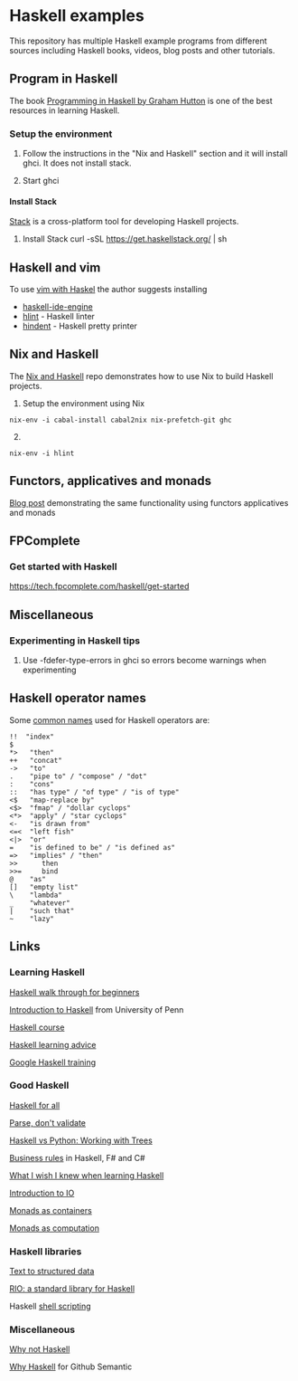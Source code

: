 # Haskell examples

This repository has multiple Haskell example programs from different sources
including Haskell books, videos, blog posts and other tutorials.

## Program in Haskell

The book [Programming in Haskell by Graham Hutton][100] is one of the best
resources in learning Haskell.

[100]: https://www.amazon.com/Programming-Haskell-Graham-Hutton/dp/1316626229/

### Setup the environment

1. Follow the instructions in the "Nix and Haskell" section and it will install
   ghci. It does not install stack.

2. Start ghci

#### Install Stack

[Stack][200] is a cross-platform tool for developing Haskell projects.

[200]: https://docs.haskellstack.org/en/stable/README/

1. Install Stack
curl -sSL https://get.haskellstack.org/ | sh

## Haskell and vim

To use [vim with Haskel][210] the author suggests installing

* [haskell-ide-engine][220]
* [hlint][230] - Haskell linter
* [hindent][240] - Haskell pretty printer

[210]: http://marco-lopes.com/articles/Vim-and-Haskell-in-2019/
[220]: https://github.com/haskell/haskell-ide-engine/#installation-with-nix
[230]: https://github.com/ndmitchell/hlint
[240]: https://github.com/chrisdone/hindent

## Nix and Haskell

The [Nix and Haskell][300] repo demonstrates how to use Nix to build Haskell projects.

[300]: https://github.com/Gabriel439/haskell-nix
[310]: https://maybevoid.com/posts/2019-01-27-getting-started-haskell-nix.html

1. Setup the environment using Nix

```
nix-env -i cabal-install cabal2nix nix-prefetch-git ghc
```

2.

```
nix-env -i hlint
```

## Functors, applicatives and monads

[Blog post][400] demonstrating the same functionality using functors
applicatives and monads

[400]: https://www.snoyman.com/blog/2017/01/functors-applicatives-and-monads

## FPComplete

### Get started with Haskell

https://tech.fpcomplete.com/haskell/get-started

## Miscellaneous

### Experimenting in Haskell tips

1. Use -fdefer-type-errors in ghci so errors become warnings when experimenting

## Haskell operator names

Some [common names][500] used for Haskell operators are:

[500]: https://stackoverflow.com/questions/7746894/are-there-pronounceable-names-for-common-haskell-operators

```
!!  "index"
$
*>   "then"
++   "concat"
->   "to"
.    "pipe to" / "compose" / "dot"
:    "cons"
::   "has type" / "of type" / "is of type"
<$   "map-replace by"
<$>  "fmap" / "dollar cyclops"
<*>  "apply" / "star cyclops"
<-   "is drawn from"
<=<  "left fish"
<|>  "or"
=    "is defined to be" / "is defined as"
=>   "implies" / "then"
>>      then
>>=     bind
@    "as"
[]   "empty list"
\    "lambda"
_    "whatever"
|    "such that"
~    "lazy"
```

## Links

### Learning Haskell

[Haskell walk through for beginners][1000]

[1000]: http://www.haskellforall.com/2018/10/detailed-walkthrough-for-beginner.html

[Introduction to Haskell][1010] from University of Penn

[1010]: https://www.seas.upenn.edu/~cis194/fall16/index.html

[Haskell course][1020]

[1020]: https://github.com/data61/fp-course

[Haskell learning advice][1030]

[1030]: http://mechanical-elephant.com/thoughts/2015-04-20-becoming-productive-in-haskell/index.html

[Google Haskell training][1040]

[1040]: https://github.com/google/haskell-trainings

### Good Haskell

[Haskell for all][1100]

[1100]: http://www.haskellforall.com/2015/09/how-to-make-your-haskell-code-more.html

[Parse, don't validate][1110]

[1110]: https://lexi-lambda.github.io/blog/2019/11/05/parse-don-t-validate/

[Haskell vs Python: Working with Trees][1120]

[1120]: https://doisinkidney.com/posts/2019-10-02-what-is-good-about-haskell.html

[Business rules][1130] in Haskell, F# and C#

[1130]: https://blog.ndcconferences.com/composite-as-a-monoid-a-business-rules-example/

[What I wish I knew when learning Haskell][1140]

[1140]: https://github.com/sdiehl/wiwinwlh

[Introduction to IO][1150]

[1150]: https://wiki.haskell.org/Introduction_to_IO

[Monads as containers][1160]

[1160]: https://wiki.haskell.org/Monads_as_containers

[Monads as computation][1170]

[1170]: https://wiki.haskell.org/Monads_as_computation

### Haskell libraries

[Text to structured data][1210]

[1210]: https://github.com/facebook/duckling

[RIO: a standard library for Haskell][1220]

[1220]: https://github.com/commercialhaskell/rio

Haskell [shell scripting][1230]

[1230]: https://github.com/Gabriel439/Haskell-Turtle-Library

### Miscellaneous

[Why not Haskell][1300]

[1300]: https://pchiusano.github.io/2017-01-20/why-not-haskell.html

[Why Haskell][1310] for Github Semantic

[1310]: https://github.com/github/semantic/blob/master/docs/why-haskell.md

